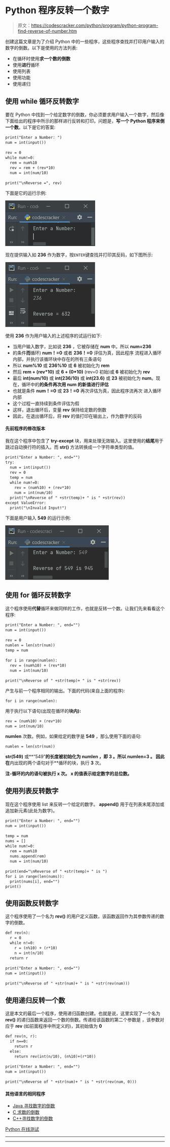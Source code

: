 # Python 程序反转一个数字

> 原文：<https://codescracker.com/python/program/python-program-find-reverse-of-number.htm>

创建这篇文章是为了介绍 Python 中的一些程序，这些程序查找并打印用户输入的数字的倒数。以下是使用的方法列表:

*   在循环时使用**求一个数的倒数**
*   使用**进行**循环
*   使用列表
*   使用功能
*   使用递归

## 使用 while 循环反转数字

要在 Python 中找到一个给定数字的倒数，你必须要求用户输入一个数字，然后像下面给出的程序中所示的那样进行反转和打印。问题是，**写一个 Python 程序来倒一个数**。以下是它的答案:

```
print("Enter a Number: ")
num = int(input())

rev = 0
while num!=0:
  rem = num%10
  rev = rem + (rev*10)
  num = int(num/10)

print("\nReverse =", rev)
```

下面是它的运行示例:

![find reverse of number python](img/f9974ff9ebd0043c16095d37ff76a4f7.png)

现在提供输入如 **236** 作为数字，按`ENTER`键查找并打印其反码，如下图所示:

![reverse of number python](img/d5a5db6dbcb6b69a59aef3aab7983fdb.png)

使用 **236** 作为用户输入的上述程序的试运行如下:

*   当用户输入数字，比如说 **236** ，它被存储在 **num** 中。所以 **num=236**
*   的条件**而**循环) **num！=0** 或者 **236！=0** 评估为真，因此程序 流程进入循环内部，并执行该循环块中存在的所有三条语句
*   所以 **num%10** 或 **236%10** 或 **6** 被初始化为 **rem**
*   然后 **rem + (rev*10)** 或 **6 + (0*10)** (rev=0 初始)或 **6** 被初始化为 **rev**
*   最后 **int(num/10)** 或 **int(236/10)** 或 **int(23.6)** 或 **23** 被初始化为 **num**。现在，循环中的**的条件再次用 **num** 的新值进行评估**
*   也就是条件 **num！=0** 或 **23！=0** 再次评估为真，因此程序流再次 进入循环内部
*   这个过程一直持续到条件评估为假
*   这样，退出循环后，变量 **rev** 保持给定数的倒数
*   因此，在退出循环后，将 **rev** 的值打印在输出上，作为数字的反码

#### 先前程序的修改版本

我在这个程序中包含了 **try-except** 块，用来处理无效输入。这里使用的**结尾**用于 跳过自动换行符的插入。而 **str()** 方法转换成一个字符串类型的值。

```
print("Enter a Number: ", end="")
try:
  num = int(input())
  rev = 0
  temp = num
  while num!=0:
    rev = (num%10) + (rev*10)
    num = int(num/10)
  print("\nReverse of " +str(temp)+ " is " +str(rev))
except ValueError:
  print("\nInvalid Input!")
```

下面是用户输入 **549** 的运行示例:

![python find reverse of a number](img/dcaf8900d26ec70139ce3f49bf2892d4.png)

## 使用 for 循环反转数字

这个程序使用**代替**循环来做同样的工作，也就是反转一个数。让我们先来看看这个程序:

```
print("Enter a Number: ", end="")
num = int(input())

rev = 0
numlen = len(str(num))
temp = num

for i in range(numlen):
  rev = (num%10) + (rev*10)
  num = int(num/10)

print("\nReverse of " +str(temp)+ " is " +str(rev))
```

产生与前一个程序相同的输出。下面的代码(来自上面的程序):

```
for i in range(numlen):
```

用于执行以下语句(出现在循环的**块内):**

```
rev = (num%10) + (rev*10)
num = int(num/10)
```

**numlen** 次数。例如，如果给定的数字是 **549** ，那么使用下面的语句:

```
numlen = len(str(num))
```

**str(549)** 或**“549”**的长度被初始化为 **numlen** ，即 **3** 。所以 **numlen=3** 。 因此在**内出现的两个语句对于**循环的块，执行 **3** 次。

**注-**循环的**内的语句被执行 **x** 次。 **x** 的值表示给定数字的总位数。**

## 使用列表反转数字

现在这个程序使用 list 来反转一个给定的数字。 **append()** 用于在列表末尾添加或追加新元素(此处为数字)。

```
print("Enter a Number: ", end="")
num = int(input())

temp = num
nums = []
while num!=0:
  rem = num%10
  nums.append(rem)
  num = int(num/10)

print(end="\nReverse of " +str(temp)+ " is ")
for i in range(len(nums)):
  print(nums[i], end="")
print()
```

## 使用函数反转数字

这个程序使用了一个名为 **rev()** 的用户定义函数，该函数返回作为其参数传递的数字的倒数。

```
def rev(n):
  r = 0
  while n!=0:
    r = (n%10) + (r*10)
    n = int(n/10)
  return r

print("Enter a Number: ", end="")
num = int(input())

print("\nReverse of " +str(num)+ " is " +str(rev(num)))
```

## 使用递归反转一个数

这是本文的最后一个程序，使用递归函数创建。也就是说，这里实现了一个名为 **rev()** 的递归函数来返回一个数的倒数。传递给该函数的第二个参数是 ，该参数对应于 **rev** (如前面程序中所定义的)，其初始值为 **0**

```
def rev(n, r):
  if n==0:
    return r
  else:
    return rev(int(n/10), (n%10)+(r*10))

print("Enter a Number: ", end="")
num = int(input())

print("\nReverse of " +str(num)+ " is " +str(rev(num, 0)))
```

#### 其他语言的相同程序

*   [Java 寻找数字的倒数](/java/program/java-program-reverse-numbers.htm)
*   [C 求数的倒数](/c/program/c-program-reverse-numbers.htm)
*   [C++寻找数字的倒数](/cpp/program/cpp-program-reverse-numbers.htm)

[Python 在线测试](/exam/showtest.php?subid=10)

* * *

* * *